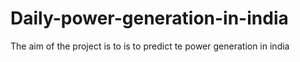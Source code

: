 # Daily-power-generation-in-india
The aim of the project is to is to predict te power generation in india
